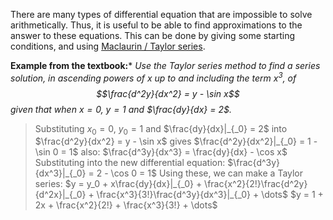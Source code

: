 There are many types of differential equation that are impossible to solve arithmetically. Thus, it is useful to be able to find approximations to the answer to these equations. This can be done by giving some starting conditions, and using [Maclaurin / Taylor series](./../../Sums%20and%20Series/Taylor%20Series%20and%20Maclaurin%20Series).

**Example from the textbook:***
*Use the Taylor series method to find a series solution, in ascending powers of $x$ up to and including the term $x^3$, of
$$\frac{d^2y}{dx^2} = y - \sin x$$
given that when $x=0$, $y=1$ and $\frac{dy}{dx} = 2$.*
>Substituting $x_0 = 0$, $y_0 = 1$ and $\frac{dy}{dx}|_{_0} = 2$ into $\frac{d^2y}{dx^2} = y - \sin x$
>gives $\frac{d^2y}{dx^2}|_{_0} = 1 - \sin 0 = 1$
>also: $\frac{d^3y}{dx^3} = \frac{dy}{dx} - \cos x$
>Substituting into the new differential equation: $\frac{d^3y}{dx^3}|_{_0} = 2 - \cos 0 = 1$
>Using these, we can make a Taylor series:
>$y = y_0 + x\frac{dy}{dx}|_{_0} + \frac{x^2}{2!}\frac{d^2y}{d^2x}|_{_0} + \frac{x^3}{3!}\frac{d^3y}{dx^3}|_{_0} + \dots$
>$y = 1 + 2x + \frac{x^2}{2!} + \frac{x^3}{3!} + \dots$


